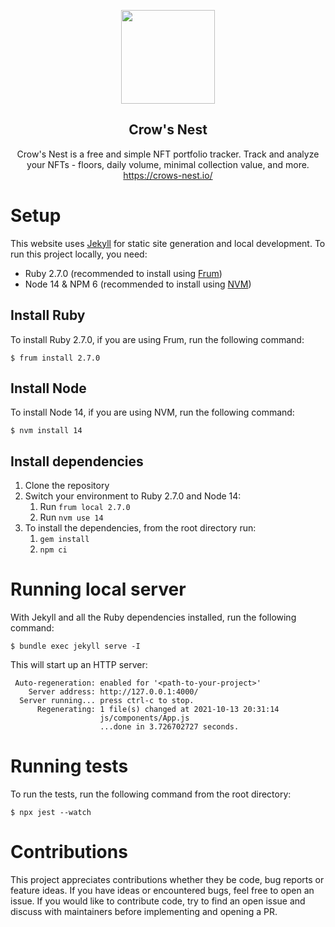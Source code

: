 <p align="center"><img src="https://crows-nest.io/favicon.png" width="150"/></p>
<h2 align="center">Crow's Nest</h2>
<p align="center">
Crow's Nest is a free and simple NFT portfolio tracker. Track and analyze your NFTs - floors, daily volume, minimal collection value, and more.
<br>
<a href="https://crows-nest.io/">https://crows-nest.io/</a>
</p>


# Setup
This website uses [Jekyll](https://jekyllrb.com/) for static site generation and local development.
To run this project locally, you need:

 - Ruby 2.7.0 (recommended to install using [Frum](https://github.com/TaKO8Ki/frum#installation))
 - Node 14 & NPM 6 (recommended to install using [NVM](https://github.com/nvm-sh/nvm#installing-and-updating))

## Install Ruby
To install Ruby 2.7.0, if you are using Frum, run the following command:
```console
$ frum install 2.7.0
```

## Install Node
To install Node 14, if you are using NVM, run the following command:
```console
$ nvm install 14
```

## Install dependencies

 1. Clone the repository
 2. Switch your environment to Ruby 2.7.0 and Node 14:
	 1.  Run ``frum local 2.7.0``
	 2.  Run ``nvm use 14``
 3. To install the dependencies, from the root directory run:
	 1. ``gem install`` 
	 2. ``npm ci`` 

# Running local server
With Jekyll and all the Ruby dependencies installed, run the following command:
```console
$ bundle exec jekyll serve -I
```

This will start up an HTTP server:
```console
 Auto-regeneration: enabled for '<path-to-your-project>'
    Server address: http://127.0.0.1:4000/
  Server running... press ctrl-c to stop.
      Regenerating: 1 file(s) changed at 2021-10-13 20:31:14
                    js/components/App.js
                    ...done in 3.726702727 seconds.
```

# Running tests
To run the tests, run the following command from the root directory:
```console
$ npx jest --watch
```

# Contributions
This project appreciates contributions whether they be code, bug reports or feature ideas. If you have ideas or encountered bugs, feel free to open an issue. If you would like to contribute code, try to find an open issue and discuss with maintainers before implementing and opening a PR.
